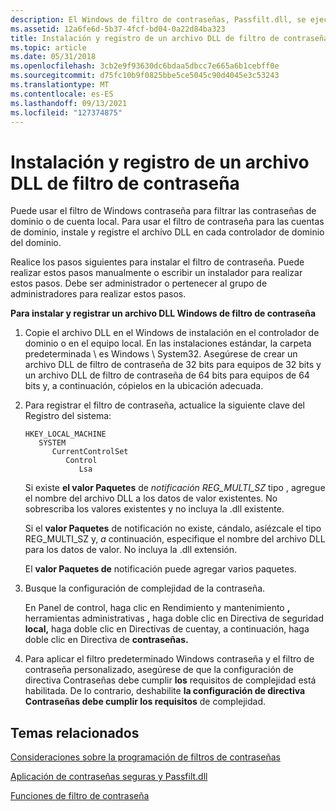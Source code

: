 ```yaml
---
description: El Windows de filtro de contraseñas, Passfilt.dll, se ejecuta en el contexto de seguridad de la cuenta del sistema local y le ayuda a filtrar las contraseñas de dominio o de cuenta local.
ms.assetid: 12a6fe6d-5b37-4fcf-bd04-0a22d84ba323
title: Instalación y registro de un archivo DLL de filtro de contraseña
ms.topic: article
ms.date: 05/31/2018
ms.openlocfilehash: 3cb2e9f93630dc6bdaa5dbcc7e665a6b1cebff0e
ms.sourcegitcommit: d75fc10b9f0825bbe5ce5045c90d4045e3c53243
ms.translationtype: MT
ms.contentlocale: es-ES
ms.lasthandoff: 09/13/2021
ms.locfileid: "127374875"
---
```

# <a name="installing-and-registering-a-password-filter-dll"></a>Instalación y registro de un archivo DLL de filtro de contraseña

Puede usar el filtro de Windows contraseña para filtrar las contraseñas de dominio o de cuenta local. Para usar el filtro de contraseña para las cuentas de dominio, instale y registre el archivo DLL en cada controlador de dominio del dominio.

Realice los pasos siguientes para instalar el filtro de contraseña. Puede realizar estos pasos manualmente o escribir un instalador para realizar estos pasos. Debe ser administrador o pertenecer al grupo de administradores para realizar estos pasos.

**Para instalar y registrar un archivo DLL Windows de filtro de contraseña**

1.  Copie el archivo DLL en el Windows de instalación en el controlador de dominio o en el equipo local. En las instalaciones estándar, la carpeta predeterminada \\ es Windows \\ System32. Asegúrese de crear un archivo DLL de filtro de contraseña de 32 bits para equipos de 32 bits y un archivo DLL de filtro de contraseña de 64 bits para equipos de 64 bits y, a continuación, cópielos en la ubicación adecuada.
2.  Para registrar el filtro de contraseña, actualice la siguiente clave del Registro del sistema:

    ```
    HKEY_LOCAL_MACHINE
       SYSTEM
          CurrentControlSet
             Control
                Lsa
    ```

    Si existe **el valor Paquetes** de *notificación REG_MULTI_SZ* tipo , agregue el nombre del archivo DLL a los datos de valor existentes. No sobrescriba los valores existentes y no incluya la .dll existente.

    Si el **valor Paquetes** de notificación no existe, cándalo, asíézcale el tipo REG_MULTI_SZ y, *a* continuación, especifique el nombre del archivo DLL para los datos de valor. No incluya la .dll extensión.

    El **valor Paquetes de** notificación puede agregar varios paquetes.

3.  Busque la configuración de complejidad de la contraseña.

    En Panel de control, haga clic en Rendimiento y mantenimiento **,** herramientas administrativas **,** haga doble clic en Directiva de seguridad **local,** haga doble clic en Directivas de cuentay, a continuación, haga doble clic en Directiva de **contraseñas.**

4.  Para aplicar el filtro predeterminado Windows contraseña y el filtro de contraseña personalizado, asegúrese de que la configuración de directiva Contraseñas debe cumplir **los** requisitos de complejidad está habilitada. De lo contrario, deshabilite **la configuración de directiva Contraseñas debe cumplir los requisitos** de complejidad.

## <a name="related-topics"></a>Temas relacionados

<dl> <dt>

[Consideraciones sobre la programación de filtros de contraseñas](password-filter-programming-considerations.md)
</dt> <dt>

[Aplicación de contraseñas seguras y Passfilt.dll](strong-password-enforcement-and-passfilt-dll.md)
</dt> <dt>

[Funciones de filtro de contraseña](management-functions.md)
</dt> </dl>

 

 



